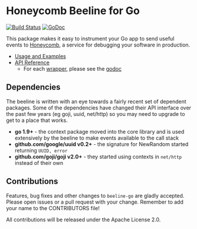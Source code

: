 # Honeycomb Beeline for Go

[![Build Status](https://travis-ci.org/honeycombio/beeline-go.svg?branch=master)](https://travis-ci.org/honeycombio/beeline-go)
[![GoDoc](https://godoc.org/github.com/honeycombio/beeline-go?status.svg)](https://godoc.org/github.com/honeycombio/beeline-go)

This package makes it easy to instrument your Go app to send useful events to [Honeycomb](https://www.honeycomb.io), a service for debugging your software in production.
- [Usage and Examples](https://docs.honeycomb.io/getting-data-in/beelines/go-beeline/)
- [API Reference](https://godoc.org/github.com/honeycombio/beeline-go)
  - For each [wrapper](wrappers/), please see the [godoc](https://godoc.org/github.com/honeycombio/beeline-go#pkg-subdirectories)

## Dependencies

The beeline is written with an eye towards a fairly recent set of dependent
packages. Some of the dependencies have changed their API interface over the
past few years (eg goji, uuid, net/http) so you may need to upgrade to get to a
place that works.

* **go 1.9+** - the context package moved into the core library and is used
  extensively by the beeline to make events available to the call stack
* **github.com/google/uuid v0.2+** - the signature for NewRandom started returning
  `UUID, error`
* **github.com/goji/goji v2.0+** - they started using contexts in `net/http` instead
  of their own

## Contributions

Features, bug fixes and other changes to `beeline-go` are gladly accepted. Please
open issues or a pull request with your change. Remember to add your name to the
CONTRIBUTORS file!

All contributions will be released under the Apache License 2.0.
